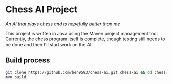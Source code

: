 # Chess AI Project

*An AI that plays chess and is hopefully better than me*

This project is written in Java using the Maven project management tool. Currently, the chess program itself is complete, though testing still needs to be done and then I'll start work on the AI.

## Build process

```sh
git clone https://github.com/ben9583/chess-ai.git chess-ai && cd chess-ai
mvn build
```
